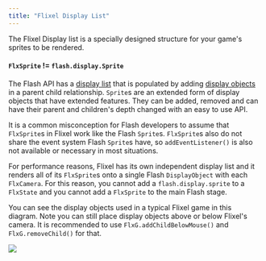 ```yaml
---
title: "Flixel Display List"
---
```

The Flixel Display list is a specially designed structure for your game's sprites to be rendered.

#### `FlxSprite` != `flash.display.Sprite`

The Flash API has a [display list](http://help.adobe.com/en_US/as3/dev/WS5b3ccc516d4fbf351e63e3d118a9b90204-7e58.html) that is populated by adding [display objects](http://help.adobe.com/en_US/FlashPlatform/reference/actionscript/3/flash/display/DisplayObject.html) in a parent child relationship. `Sprite`s are an extended form of display objects that have extended features. They can be added, removed and can have their parent and children's depth changed with an easy to use API.

It is a common misconception for Flash developers to assume that `FlxSprite`s in Flixel work like the Flash `Sprite`s. `FlxSprite`s also do not share the event system Flash `Sprite`s have, so `addEventListener()` is also not available or necessary in most situations.

For performance reasons, Flixel has its own independent display list and it renders all of its `FlxSprite`s onto a single Flash `DisplayObject` with each `FlxCamera`. For this reason, you cannot add a `flash.display.sprite` to a `FlxState` and you cannot add a `FlxSprite` to the main Flash stage.

You can see the display objects used in a typical Flixel game in this diagram. Note you can still place display objects above or below Flixel's camera. It is recommended to use `FlxG.addChildBelowMouse()` and `FlxG.removeChild()` for that.

<img src="../images/02_handbook/flixel-display-list.png" style="max-width:400px" />
